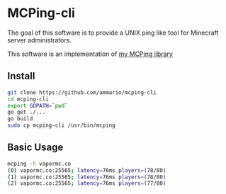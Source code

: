 # MCPing-cli
The goal of this software is to provide a UNIX ping like tool for Minecraft server administrators.

This software is an implementation of [my MCPing library](https://github.com/ammario/mcping)
## Install
```bash
git clone https://github.com/ammario/mcping-cli
cd mcping-cli
export GOPATH=`pwd`
go get ./...
go build
sudo cp mcping-cli /usr/bin/mcping
```


## Basic Usage
```bash
mcping -h vapormc.co
(0) vapormc.co:25565; latency=76ms players=(78/80)
(1) vapormc.co:25565; latency=76ms players=(78/80)
(2) vapormc.co:25565; latency=76ms players=(77/80)
```
